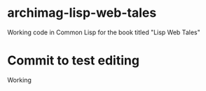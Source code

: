 # archimag-lisp-web-tales

Working code in Common Lisp for the book titled "Lisp Web Tales"

# Commit to test editing

Working
